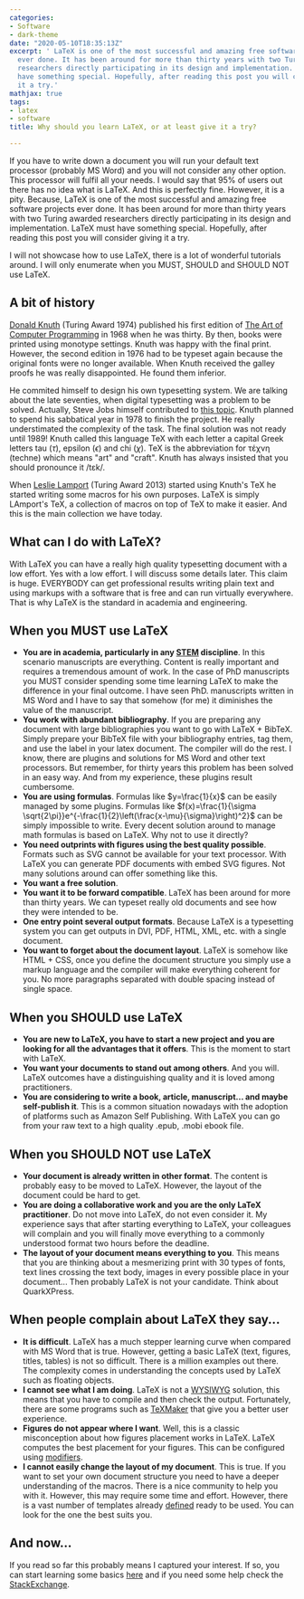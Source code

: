 ```yaml
---
categories:
- Software
- dark-theme
date: "2020-05-10T18:35:13Z"
excerpt: ' LaTeX is one of the most successful and amazing free software projects
  ever done. It has been around for more than thirty years with two Turing awarded
  researchers directly participating in its design and implementation. LaTeX must
  have something special. Hopefully, after reading this post you will consider giving
  it a try.'
mathjax: true
tags:
- latex
- software
title: Why should you learn LaTeX, or at least give it a try?

---
```

If you have to write down a document you will run your default text processor (probably MS Word) and you will not
consider any other option. This processor will fulfil all your needs. I would say that 95% of users out there has no
idea what is LaTeX. And this is perfectly fine. However, it is a pity. Because, LaTeX is one of the most successful and
amazing free software projects ever done. It has been around for more than thirty years with two Turing awarded
researchers directly participating in its design and implementation. LaTeX must have something special. Hopefully, after
reading this post you will consider giving it a try.

I will not showcase how to use LaTeX, there is a lot of wonderful tutorials around. I will only enumerate when you MUST,
SHOULD and SHOULD NOT use LaTeX.

## A bit of history
[Donald Knuth](https://en.wikipedia.org/wiki/Donald_Knuth) (Turing Award 1974) published his first edition of [The Art
of Computer Programming](https://en.wikipedia.org/wiki/The_Art_of_Computer_Programming) in 1968 when he was thirty. By
then, books were printed using monotype settings. Knuth was happy with the final print. However, the second edition in
1976 had to be typeset again because the original fonts were no longer available. When Knuth received the galley proofs
he was really disappointed. He found them inferior.

He commited himself to design his own typesetting system. We are talking about the late seventies, when digital
typesetting was a problem to be solved. Actually, Steve Jobs himself contributed to [this
topic](https://www.ted.com/talks/steve_jobs_how_to_live_before_you_die). Knuth planned to spend his sabbatical year in
1978 to finish the project. He really understimated the complexity of the task. The final solution was not ready until
1989! Knuth called this language TeX with each letter a capital Greek letters tau ($\tau$), epsilon ($\epsilon$) and chi
($\chi$). TeX is the abbreviation for τέχνη (techne) which means "art" and "craft". Knuth has always insisted that you
should pronounce it /tɛk/.

When [Leslie Lamport](https://en.wikipedia.org/wiki/Leslie_Lamport) (Turing Award 2013) started using Knuth's TeX he
started writing some macros for his own purposes. LaTeX is simply LAmport's TeX, a collection of macros on top of TeX to
make it easier. And this is the main collection we have today.

## What can I do with LaTeX?
With LaTeX you can have a really high quality typesetting document with a low effort. Yes with a low effort. I will
discuss some details later. This claim is huge. EVERYBODY can get professional results writing plain text and using
markups with a software that is free and can run virtually everywhere. That is why LaTeX is the standard in academia and
engineering.

## When you MUST use LaTeX
* **You are in academia, particularly in any
[STEM](https://en.wikipedia.org/wiki/Science,_technology,_engineering,_and_mathematics) discipline**. In this scenario
manuscripts are everything. Content is really important and requires a tremendous amount of work. In the case of PhD
manuscripts you MUST consider spending some time learning LaTeX to make the difference in your final outcome. I have
seen PhD. manuscripts written in MS Word and I have to say that somehow (for me) it diminishes the value of the
manuscript.
* **You work with abundant bibliography**. If you are preparing any document with large bibliographies you want to go
with LaTeX + BibTeX. Simply prepare your BibTeX file with your bibliography entries, tag them, and use the label in your
latex document. The compiler will do the rest. I know, there are plugins and solutions for MS Word and other text
processors. But remember, for thirty years this problem has been solved in an easy way. And from my experience, these
plugins result cumbersome.
* **You are using formulas**. Formulas like $y=\frac{1}{x}$ can be easily managed by some plugins. Formulas like
$f(x)=\frac{1}{\sigma \sqrt{2\pi}}e^{-\frac{1}{2}\left(\frac{x-\mu}{\sigma}\right)^2}$ can be simply impossible to
write. Every decent solution around to manage math formulas is based on LaTeX. Why not to use it directly?
* **You need outprints with figures using the best quality possible**. Formats such as SVG cannot be available for your
text processor. With LaTeX you can generate PDF documents with embed SVG figures. Not many solutions around can offer
something like this.
* **You want a free solution**.
* **You want it to be forward compatible**. LaTeX has been around for more than thirty years. We can typeset really old
documents and see how they were intended to be.
* **One entry point several output formats**. Because LaTeX is a typesetting system you can get outputs in DVI, PDF,
HTML, XML, etc. with a single document.
* **You want to forget about the document layout**. LaTeX is somehow like HTML + CSS, once you define the document
structure you simply use a markup language and the compiler will make everything coherent for you. No more paragraphs
separated with double spacing instead of single space.

## When you SHOULD use LaTeX
* **You are new to LaTeX, you have to start a new project and you are looking for all the advantages that it offers**.
This is the moment to start with LaTeX.
* **You want your documents to stand out among others**. And you will. LaTeX outcomes have a distinguishing quality and
it is loved among practitioners.
* **You are considering to write a book, article, manuscript... and maybe self-publish it**. This is a common situation
nowadays with the adoption of platforms such as Amazon Self Publishing. With LaTeX you can go from your raw text to a
high quality .epub, .mobi ebook file.

## When you SHOULD NOT use LaTeX
* **Your document is already written in other format**. The content is probably easy to be moved to LaTeX. However, the
layout of the document could be hard to get.
* **You are doing a collaborative work and you are the only LaTeX practitioner**. Do not move into LaTeX, do not even
consider it. My experience says that after starting everything to LaTeX, your colleagues will complain and you will
finally move everything to a commonly understood format two hours before the deadline.
* **The layout of your document means everything to you**. This means that you are thinking about a mesmerizing print
with 30 types of fonts, text lines crossing the text body, images in every possible place in your document... Then
probably LaTeX is not your candidate. Think about QuarkXPress.

## When people complain about LaTeX they say...
* **It is difficult**. LaTeX has a much stepper learning curve when compared with MS Word that is true. However, getting
a basic LaTeX (text, figures, titles, tables) is not so difficult. There is a million examples out there. The complexity
comes in understanding the concepts used by LaTeX such as floating objects.
* **I cannot see what I am doing**. LaTeX is not a [WYSIWYG](https://en.wikipedia.org/wiki/WYSIWYG) solution, this means
that you have to compile and then check the output. Fortunately, there are some programs such as
[TeXMaker](https://www.xm1math.net/texmaker/) that give you a better user experience.
* **Figures do not appear where I want**. Well, this is a classic misconception about how figures placement works in
LaTeX. LaTeX computes the best placement for your figures. This can be configured using
[modifiers](https://www.overleaf.com/learn/latex/Positioning_of_Figures).
* **I cannot easily change the layout of my document**. This is true. If you want to set your own document structure you
need to have a deeper understanding of the macros. There is a nice community to help you with it. However, this may
require some time and effort. However, there is a vast number of templates already
[defined](https://www.latextemplates.com/) ready to be used. You can look for the one the best suits you.

## And now...
If you read so far this probably means I captured your interest. If so, you can start learning some basics
[here](https://www.latex-tutorial.com/quick-start/) and if you need some help check the
[StackExchange](https://tex.stackexchange.com/).
